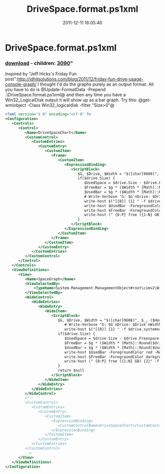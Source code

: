 ﻿---
pid:            3089
parent:         0
children:       3090
poster:         Joel Bennett
title:          DriveSpace.format.ps1xml
date:           2011-12-11 16:05:40
format:         xml
---

# DriveSpace.format.ps1xml

### [download](3089.xml) - children: [3090](3090.md)"

Inspired by "Jeff Hicks's Friday Fun post":http://jdhitsolutions.com/blog/2011/12/friday-fun-drive-usage-console-graph/ I thought I'd do the graphs purely as an output format.  All you have to do is @Update-FormatData -Prepend .\DriveSpace.format.ps1xml@ and then any time you have a Win32_LogicalDisk output it will show up as a bar graph. Try this: @get-wmiobject -Class Win32_logicaldisk -filter "Size>0"@

```xml
<?xml version="1.0" encoding="utf-8" ?>
<Configuration>
   <Controls>
      <Control>
         <Name>DriveSpaceChart</Name>
         <CustomControl>
            <CustomEntries>
               <CustomEntry>
                  <CustomItem>
                     <Frame>
                        <CustomItem>
                           <ExpressionBinding>
                              <ScriptBlock>
                                 $G, $Drive, $Width = "$([char]9608)", $_, ($Host.UI.RawUI.BufferSize.Width/2)
                                 if($drive.Size) {
                                    $UsedSpace = $drive.Size - $drive.Freespace
                                    $FreeBar = $g * ($Width * [Math]::Round($drive.FreeSpace / $drive.Size, 2))
                                    $UsedBar = $g * ($Width * [Math]::Round($UsedSpace / $drive.Size, 2))
                                    # Write-Verbose "G: $G`nDrive: $Drive`nWidth:$Width`n$FreeBar`n$UsedBar"
                                    write-host $("[{0}] {1} " -f $drive.systemname.PadRight($longest.length),$drive.DeviceID) -NoNewline
                                    write-host $UsedBar -ForegroundColor red -NoNewline
                                    write-host $FreeBar -ForegroundColor darkgreen -NoNewline
                                    write-host (" {0:P} free ({1:N} GB)" -f ($drive.FreeSpace / $drive.Size), ($drive.FreeSpace/1GB)) -NoNewline
                                 }
                              </ScriptBlock>
                           </ExpressionBinding>
                        </CustomItem>
                     </Frame>
                  </CustomItem>
               </CustomEntry>
            </CustomEntries>
         </CustomControl>
      </Control>
   </Controls>
   <ViewDefinitions>
      <View>
         <Name>SpaceGraph</Name>
         <ViewSelectedBy>
             <TypeName>System.Management.ManagementObject#root\cimv2\Win32_LogicalDisk</TypeName>
         </ViewSelectedBy>
         <WideControl>
            <WideEntries>
               <WideEntry>
                  <WideItem>
                     <ScriptBlock>
                        $G, $Drive, $Width = "$([char]9608)", $_, ($Host.UI.RawUI.BufferSize.Width/2)
                           # Write-Verbose "G: $G`nDrive: $Drive`nWidth:$Width`n$FreeBar`n$UsedBar"
                           write-host $("[{0}] {1} " -f $drive.systemname.PadRight($longest.length),$drive.DeviceID) -NoNewline
                        if($drive.Size) {
                           $UsedSpace = $drive.Size - $drive.Freespace
                           $FreeBar = $g * ($Width * [Math]::Round($drive.FreeSpace / $drive.Size, 2))
                           $UsedBar = $g * ($Width * [Math]::Round($UsedSpace / $drive.Size, 2))
                           write-host $UsedBar -ForegroundColor red -NoNewline
                           write-host $FreeBar -ForegroundColor darkgreen -NoNewline
                           write-host (" {0:P} free ({1:N} GB) {2}" -f ($drive.FreeSpace / $drive.Size), ($drive.FreeSpace/1GB), $drive.Description) -NoNewline
                        }
                        return $null
                     </ScriptBlock>                  
                  </WideItem>
               </WideEntry>
            </WideEntries>
         </WideControl>
         <!--
         <CustomControl>
            <CustomEntries>
               <CustomEntry>
                  <CustomItem>
                     <ExpressionBinding>
                        <CustomControlName>DriveSpaceChart</CustomControlName>
                     </ExpressionBinding>
                  </CustomItem>
               </CustomEntry>
            </CustomEntries>
         </CustomControl>
         -->
      </View>
   </ViewDefinitions>
</Configuration>
```
